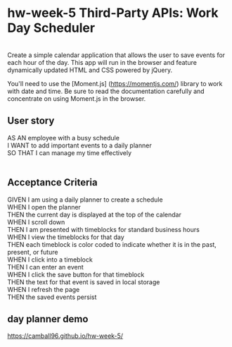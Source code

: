 # hw-week-5 Third-Party APIs: Work Day Scheduler
<br>
Create a simple calendar application that allows the user to save events for each hour of the day. This app will run in the browser and feature dynamically updated HTML and CSS powered by jQuery.

You'll need to use the [Moment.js] (https://momentjs.com/) library to work with date and time. Be sure to read the documentation carefully and concentrate on using Moment.js in the browser.

## User story
AS AN employee with a busy schedule <br>
I WANT to add important events to a daily planner <br>
SO THAT I can manage my time effectively<br>
<br>

## Acceptance Criteria
GIVEN I am using a daily planner to create a schedule<br>
WHEN I open the planner<br> 
THEN the current day is displayed at the top of the calendar<br>
WHEN I scroll down<br>
THEN I am presented with timeblocks for standard business hours<br>
WHEN I view the timeblocks for that day<br>
THEN each timeblock is color coded to indicate whether it is in the past, present, or future<br>
WHEN I click into a timeblock<br>
THEN I can enter an event<br>
WHEN I click the save button for that timeblock<br>
THEN the text for that event is saved in local storage<br>
WHEN I refresh the page<br>
THEN the saved events persist<br>


## day planner demo
https://camball96.github.io/hw-week-5/
